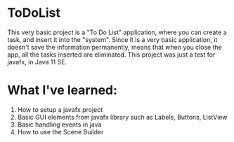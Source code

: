 # ToDoList

This very basic project is a "To Do List" application, where you can create a task, and insert it into the "system". Since it is a very basic application, it doesn't save the information permanently, means that when you close the app, all the tasks inserted are eliminated. This project was just a test for javafx, in Java 11 SE. 

# What I've learned:
  1. How to setup a javafx project
  2. Basic GUI elements from javafx library such as Labels, Buttons, ListView
  3. Basic handling events in java
  4. How to use the Scene Builder
